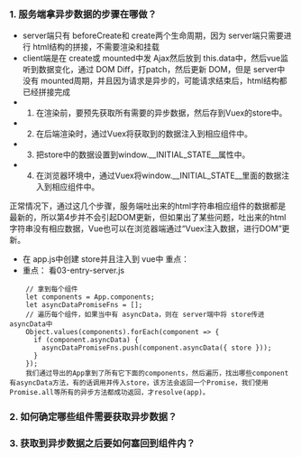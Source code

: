 ### 1. 服务端拿异步数据的步骤在哪做？
 - server端只有 beforeCreate和 create两个生命周期，因为 server端只需要进行 html结构的拼接，不需要渲染和挂载
 - client端是在 create或 mounted中发 Ajax然后放到 this.data中，然后vue监听到数据变化，通过 DOM Diff，打patch，然后更新 DOM，但是 server中 没有 mounted周期，并且因为请求是异步的，可能请求结束后，html结构都已经拼接完成
 - 1. 在渲染前，要预先获取所有需要的异步数据，然后存到Vuex的store中。
 - 2. 在后端渲染时，通过Vuex将获取到的数据注入到相应组件中。
 - 3. 把store中的数据设置到window.__INITIAL_STATE__属性中。
 - 4. 在浏览器环境中，通过Vuex将window.__INITIAL_STATE__里面的数据注入到相应组件中。

正常情况下，通过这几个步骤，服务端吐出来的html字符串相应组件的数据都是最新的，所以第4步并不会引起DOM更新，但如果出了某些问题，吐出来的html字符串没有相应数据，Vue也可以在浏览器端通过“Vuex注入数据，进行DOM”更新。
 - 在 app.js中创建 store并且注入到 vue中
 重点：
 - 重点：  看03-entry-server.js 
  ```
      // 拿到每个组件
      let components = App.components;
      let asyncDataPromiseFns = [];
      // 遍历每个组件，如果当中有 asyncData，则在 server端中将 store传进 asyncData中
      Object.values(components).forEach(component => {
        if (component.asyncData) {
          asyncDataPromiseFns.push(component.asyncData({ store }));
        }
      });
      我们通过导出的App拿到了所有它下面的components，然后遍历，找出哪些component有asyncData方法，有的话调用并传入store，该方法会返回一个Promise，我们使用Promise.all等所有的异步方法都成功返回，才resolve(app)。

  ```
  

### 2. 如何确定哪些组件需要获取异步数据？

### 3. 获取到异步数据之后要如何塞回到组件内？